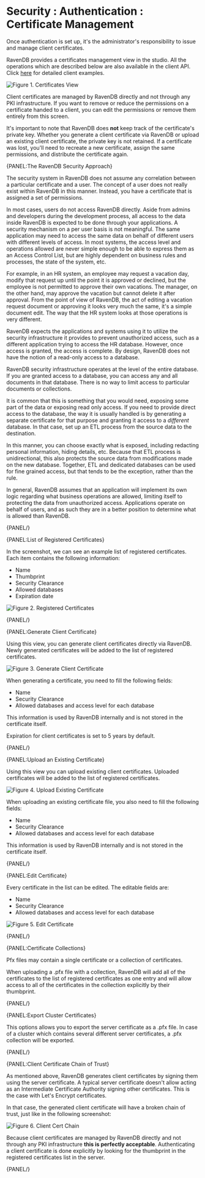 # Security : Authentication : Certificate Management

Once authentication is set up, it's the administrator's responsibility to issue and manage client certificates.

RavenDB provides a certificates management view in the studio. All the operations which are described below are also available in the client API. 
Click [here](client-certificate-usage) for detailed client examples.

![Figure 1. Certificates View](images/main.png)

Client certificates are managed by RavenDB directly and not through any PKI infrastructure. If you want to remove
or reduce the permissions on a certificate handed to a client, you can edit the permissions or remove them entirely from this screen.

It's important to note that RavenDB does __not__ keep track of the certificate's private key. Whether you generate a client certificate
via RavenDB or upload an existing client certificate, the private key is not retained. If a certificate was lost, you'll
need to recreate a new certificate, assign the same permissions, and distribute the certificate again.

{PANEL:The RavenDB Security Approach}

The security system in RavenDB does not assume any correlation between a particular certificate and a user. The concept of a user
does not really exist within RavenDB in this manner. Instead, you have a certificate that is assigned a set of permissions. 

In most cases, users do not access RavenDB directly. Aside from admins and developers during the development process, all access to 
the data inside RavenDB is expected to be done through your applications. A security mechanism on a per user basis is not meaningful.
The same application may need to access the same data on behalf of different users with different levels of access. In most systems, the access level
and operations allowed are never simple enough to be able to express them as an Access Control List, but are highly dependent on business rules and
processes, the state of the system, etc.

For example, in an HR system, an employee may request a vacation day, modify that request up until the point it is approved or declined, but the employee
is not permitted to approve their own vacations. The manager, on the other hand, may approve the vacation but cannot delete it after approval.
From the point of view of RavenDB, the act of editing a vacation request document or approving it looks very much the same, it's a simple document edit.
The way that the HR system looks at those operations is very different. 

RavenDB expects the applications and systems using it to utilize the security infrastructure it provides to prevent unauthorized access, such as a different
application trying to access the HR database. However, once access is granted, the access is complete. By design, RavenDB does not have the notion of a read-only
access to a database.

RavenDB security infrastructure operates at the level of the entire database. If you are granted access to a database, you can access
any and all documents in that database. There is no way to limit access to particular documents or collections.

It is common that this is something that you would need, exposing some part of the data or exposing read only access. If you need to provide direct access
to the database, the way it is usually handled is by generating a separate certificate for that purpose and granting it access to a _different_ database. In that case, set up an ETL process from the source data to the destination.

In this manner, you can choose exactly what is exposed, including redacting personal information, hiding details, etc. Because that ETL process is unidirectional, 
this also protects the source data from modifications made on the new database. Together, ETL and dedicated databases can be used for fine grained access, but that 
tends to be the exception, rather than the rule. 

In general, RavenDB assumes that an application will implement its own logic regarding what business operations are allowed, limiting 
itself to protecting the data from unauthorized access. Applications operate on behalf of users, and as such they are in a better position to determine what is
allowed than RavenDB. 

{PANEL/}

{PANEL:List of Registered Certificates} 

In the screenshot, we can see an example list of registered certificates. Each item contains the following information:

- Name
- Thumbprint
- Security Clearance
- Allowed databases
- Expiration date

![Figure 2. Registered Certificates](images/registered.png)

{PANEL/}

{PANEL:Generate Client Certificate} 

Using this view, you can generate client certificates directly via RavenDB. Newly generated certificates will be added to the list of registered certificates.

![Figure 3. Generate Client Certificate](images/generate.png)

When generating a certificate, you need to fill the following fields:

- Name
- Security Clearance
- Allowed databases and access level for each database

This information is used by RavenDB internally and is not stored in the certificate itself.

Expiration for client certificates is set to 5 years by default.

{PANEL/}

{PANEL:Upload an Existing Certificate} 

Using this view you can upload existing client certificates. Uploaded certificates will be added to the list of registered certificates.

![Figure 4. Upload Existing Certificate](images/upload.png)

When uploading an existing certificate file, you also need to fill the following fields:

- Name
- Security Clearance
- Allowed databases and access level for each database

This information is used by RavenDB internally and is not stored in the certificate itself.

{PANEL/}

{PANEL:Edit Certificate} 

Every certificate in the list can be edited. The editable fields are:

- Name
- Security Clearance
- Allowed databases and access level for each database

![Figure 5. Edit Certificate](images/edit.png)

{PANEL/}

{PANEL:Certificate Collections} 

Pfx files may contain a single certificate or a collection of certificates.

When uploading a .pfx file with a collection, RavenDB will add all of the certificates to the list of registered certificates as one entry and will allow access to all of the certificates in the collection explicitly by their thumbprint.

{PANEL/}

{PANEL:Export Cluster Certificates} 

This options allows you to export the server certificate as a .pfx file. In case of a cluster which contains several different server certificates, a .pfx collection will be exported.

{PANEL/}

{PANEL:Client Certificate Chain of Trust} 

As mentioned above, RavenDB generates client certificates by signing them using the server certificate. A typical server certificate doesn't allow acting as an Intermediate Certificate Authority signing other certificates. This is the case with Let's Encrypt certificates.

In that case, the generated client certificate will have a broken chain of trust, just like in the following screenshot:

![Figure 6. Client Cert Chain](images/client-cert.png)

Because client certificates are managed by RavenDB directly and not through any PKI infrastructure <strong>this is perfectly acceptable</strong>. Authenticating a client certificate is done explicitly by looking for the thumbprint in the registered certificates list in the server.

{PANEL/}

